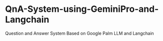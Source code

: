# QnA-System-using-GeminiPro-and-Langchain
Question and Answer System Based on Google Palm LLM and Langchain
